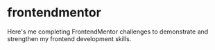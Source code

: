 # frontendmentor
Here's me completing FrontendMentor challenges to demonstrate and strengthen my frontend development skills. 
